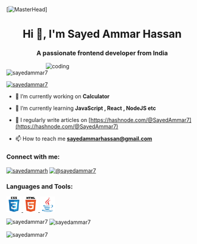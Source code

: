 [![MasterHead](https://e1.pxfuel.com/desktop-wallpaper/411/249/desktop-wallpaper-be-your-awesome-mern-stack-developer-by-nishant08111-mern-stack.jpg)]
<h1 align="center">Hi 👋, I'm Sayed Ammar Hassan</h1>
<h3 align="center">A passionate frontend developer from India</h3>
<img align="right" alt="coding" width="400" src="https://cdn.dribbble.com/users/1059583/screenshots/4171367/media/5c8264a20b247115b68e6c2f4c97d5e6.gif">
<p align="left"> <img src="https://komarev.com/ghpvc/?username=sayedammar7&label=Profile%20views&color=0e75b6&style=flat" alt="sayedammar7" /> </p>

<p align="left"> <a href="https://github.com/ryo-ma/github-profile-trophy"><img src="https://github-profile-trophy.vercel.app/?username=sayedammar7" alt="sayedammar7" /></a> </p>

- 🔭 I’m currently working on **Calculator**

- 🌱 I’m currently learning **JavaScript , React , NodeJS etc**

- 📝 I regularly write articles on [https://hashnode.com/@SayedAmmar7](https://hashnode.com/@SayedAmmar7)

- 📫 How to reach me **sayedammarhassan@gmail.com**

<h3 align="left">Connect with me:</h3>
<p align="left">
<a href="https://twitter.com/sayedammarh" target="blank"><img align="center" src="https://raw.githubusercontent.com/rahuldkjain/github-profile-readme-generator/master/src/images/icons/Social/twitter.svg" alt="sayedammarh" height="30" width="40" /></a>
<a href="https://hashnode.com/@sayedammar7" target="blank"><img align="center" src="https://raw.githubusercontent.com/rahuldkjain/github-profile-readme-generator/master/src/images/icons/Social/hashnode.svg" alt="@sayedammar7" height="30" width="40" /></a>
</p>

<h3 align="left">Languages and Tools:</h3>
<p align="left"> <a href="https://www.w3schools.com/css/" target="_blank" rel="noreferrer"> <img src="https://raw.githubusercontent.com/devicons/devicon/master/icons/css3/css3-original-wordmark.svg" alt="css3" width="40" height="40"/> </a> <a href="https://www.w3.org/html/" target="_blank" rel="noreferrer"> <img src="https://raw.githubusercontent.com/devicons/devicon/master/icons/html5/html5-original-wordmark.svg" alt="html5" width="40" height="40"/> </a> <a href="https://www.java.com" target="_blank" rel="noreferrer"> <img src="https://raw.githubusercontent.com/devicons/devicon/master/icons/java/java-original.svg" alt="java" width="40" height="40"/> </a> </p>

<p><img align="left" src="https://github-readme-stats.vercel.app/api/top-langs?username=sayedammar7&show_icons=true&locale=en&layout=compact" alt="sayedammar7" /></p>

<p>&nbsp;<img align="center" src="https://github-readme-stats.vercel.app/api?username=sayedammar7&show_icons=true&locale=en" alt="sayedammar7" /></p>

<p><img align="center" src="https://github-readme-streak-stats.herokuapp.com/?user=sayedammar7&" alt="sayedammar7" /></p>
